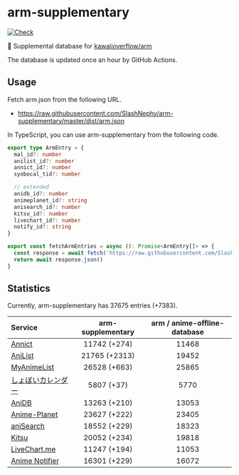 # arm-supplementary

[![Check](https://github.com/SlashNephy/arm-supplementary/actions/workflows/check-node.yml/badge.svg)](https://github.com/SlashNephy/arm-supplementary/actions/workflows/check-node.yml)

💊 Supplemental database for [kawaiioverflow/arm](https://github.com/kawaiioverflow/arm)

The database is updated once an hour by GitHub Actions.

## Usage

Fetch arm.json from the following URL.

- https://raw.githubusercontent.com/SlashNephy/arm-supplementary/master/dist/arm.json

In TypeScript, you can use arm-supplementary from the following code.

```TypeScript
export type ArmEntry = {
  mal_id?: number
  anilist_id?: number
  annict_id?: number
  syobocal_tid?: number

  // extended
  anidb_id?: number
  animeplanet_id?: string
  anisearch_id?: number
  kitsu_id?: number
  livechart_id?: number
  notify_id?: string
}

export const fetchArmEntries = async (): Promise<ArmEntry[]> => {
  const response = await fetch('https://raw.githubusercontent.com/SlashNephy/arm-supplementary/master/dist/arm.json')
  return await response.json()
}
```

## Statistics

Currently, arm-supplementary has 37675 entries (+7383).

| Service                                     | arm-supplementary | arm / anime-offline-database |
| :------------------------------------------ | :---------------: | :--------------------------: |
| [Annict](https://annict.com)                |   11742 (+274)    |            11468             |
| [AniList](https://anilist.co)               |   21765 (+2313)   |            19452             |
| [MyAnimeList](https://myanimelist.net)      |   26528 (+663)    |            25865             |
| [しょぼいカレンダー](https://cal.syoboi.jp) |    5807 (+37)     |             5770             |
| [AniDB](https://anidb.net)                  |   13263 (+210)    |            13053             |
| [Anime-Planet](https://anime-planet.com)    |   23627 (+222)    |            23405             |
| [aniSearch](https://anisearch.com)          |   18552 (+229)    |            18323             |
| [Kitsu](https://kitsu.io)                   |   20052 (+234)    |            19818             |
| [LiveChart.me](https://livechart.me)        |   11247 (+194)    |            11053             |
| [Anime Notifier](https://notify.moe)        |   16301 (+229)    |            16072             |

